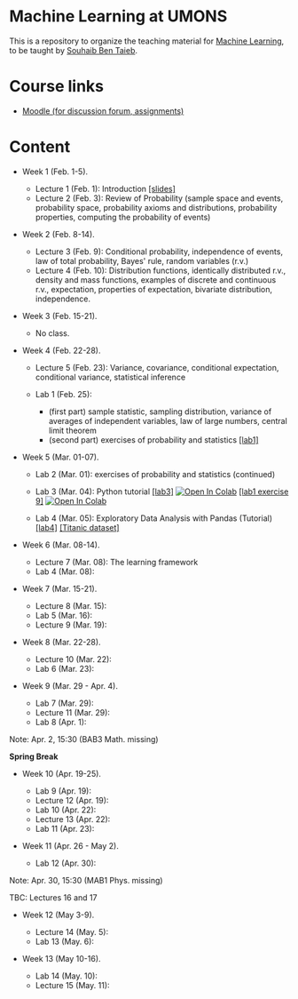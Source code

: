 # Machine Learning at UMONS

This is a repository to organize the teaching material for [Machine Learning](http://applications.umons.ac.be/web/en/pde/2020-2021/aa/S-INFO-256.htm), to be taught by [Souhaib Ben Taieb](http://www.souhaib-bentaieb.com).

# Course links

- [Moodle (for discussion forum, assignments)](https://moodle.umons.ac.be/course/view.php?id=2785)

# Content

<!--- LAST YEAER Lectures: 15 - Labs: 9 (30, 15) --->

<!--- THIS YEAER Lectures: 17 - Labs: 14 (30, 30) --->

- Week 1 (Feb. 1-5). 
  - Lecture 1 (Feb. 1): Introduction [[slides]](./slides/1-ml-introduction.pdf)
  - Lecture 2 (Feb. 3): Review of Probability (sample space and events, probability space, probability axioms and distributions, probability properties, computing the probability of events)

- Week 2 (Feb. 8-14). 
  - Lecture 3 (Feb. 9): Conditional probability, independence of events, law of total probability, Bayes' rule, random variables (r.v.)
  - Lecture 4 (Feb. 10): Distribution functions, identically distributed r.v., density and mass functions, examples of discrete and continuous r.v., expectation, properties of expectation, bivariate distribution, independence.
  
- Week 3 (Feb. 15-21).
  - No class.

- Week 4 (Feb. 22-28).
  - Lecture 5 (Feb. 23): Variance, covariance, conditional expectation, conditional variance, statistical inference

  - Lab 1 (Feb. 25): 
    - (first part) sample statistic, sampling distribution, variance of averages of independent variables, law of large numbers, central limit theorem
    - (second part) exercises of probability and statistics [[lab1]](./labs/lab1.pdf)

- Week 5 (Mar. 01-07).
  - Lab 2 (Mar. 01): exercises of probability and statistics (continued) 
  - Lab 3 (Mar. 04): Python tutorial [[lab3]](./labs/python_tutorial.ipynb) [![Open In Colab](https://colab.research.google.com/assets/colab-badge.svg)](https://colab.research.google.com/github/bsouhaib/ML21/blob/main/labs/python_tutorial.ipynb) [[lab1 exercise 9]](./labs/lab1-ex9.ipynb) [![Open In Colab](https://colab.research.google.com/assets/colab-badge.svg)](https://colab.research.google.com/github/bsouhaib/ML21/blob/main/labs/lab1-ex9.ipynb)


  - Lab 4 (Mar. 05): Exploratory Data Analysis with Pandas (Tutorial) [[lab4]](./labs/eda-pandas.ipynb)  [[Titanic dataset]](./labs/data/titanic.xls)  

- Week 6 (Mar. 08-14).
  - Lecture 7 (Mar. 08): The learning framework
  - Lab 4 (Mar. 08):

- Week 7 (Mar. 15-21).
  - Lecture 8 (Mar. 15):
  - Lab 5 (Mar. 16):
  - Lecture 9 (Mar. 19):

- Week 8 (Mar. 22-28).
  - Lecture 10 (Mar. 22):
  - Lab 6 (Mar. 23):

- Week 9 (Mar. 29 - Apr. 4).
  - Lab 7 (Mar. 29):
  - Lecture 11 (Mar. 29):
  - Lab 8 (Apr. 1):

Note: Apr. 2, 15:30 (BAB3 Math. missing)

**Spring Break**

- Week 10 (Apr. 19-25).
  - Lab 9 (Apr. 19):
  - Lecture 12 (Apr. 19):
  - Lab 10 (Apr. 22):
  - Lecture 13 (Apr. 22):
  - Lab 11 (Apr. 23):


- Week 11 (Apr. 26 - May 2).
  - Lab 12 (Apr. 30):

Note: Apr. 30, 15:30 (MAB1 Phys. missing)

TBC: Lectures 16 and 17

- Week 12 (May 3-9).
  - Lecture 14 (May. 5):
  - Lab 13 (May. 6):

- Week 13 (May 10-16).
  - Lab 14 (May. 10):
  - Lecture 15 (May. 11):


